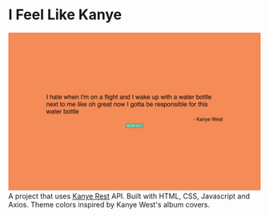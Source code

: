 # I Feel Like Kanye

![Kanye](/screenshot.png)
A project that uses [Kanye Rest](https://kanye.rest/) API. Built with HTML, CSS, Javascript and Axios.
Theme colors inspired by Kanye West's album covers.
